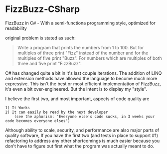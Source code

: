 FizzBuzz-CSharp
===============

FizzBuzz in C# - With a semi-functiona programming style, optimized for readability

original problem is stated as such:

>Write a program that prints the numbers from 1 to 100. But for multiples of three print "Fizz" instead of the number and for the multiples of five print "Buzz". For numbers which are multiples of both three and five print "FizzBuzz".

C# has changed quite a bit in it's last couple iterations.  The addition of LINQ and extension methods have allowed the language to become much more expressive.  This isn't the best or most efficient implementation of FizzBuzz, it's even a bit over-engineered. But the intent is to display my "style".  

I believe the first two, and most important, aspects of code quality are 

	1) It Works
	2) It can easily be read by the next developer 
		(see the aphorism: "Everyone else's code sucks, in 3 weeks your code becomes everyone elses")

Although ability to scale, security, and performance are also major parts of quality software, If you have the first two (and tests in place to support #1) refactoring to address any other shortcomings is much easier because you don't have to figure out first what the program was actually meant to do.


